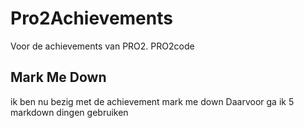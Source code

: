 # Pro2Achievements
Voor de achievements van PRO2. PRO2code
## Mark Me Down
ik ben nu bezig met de achievement mark me down
Daarvoor ga ik 5 markdown dingen gebruiken
